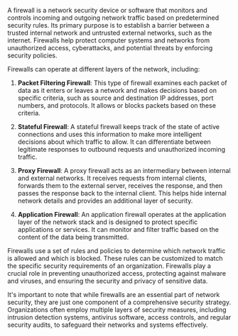 A firewall is a network security device or software that monitors and controls incoming and outgoing network traffic based on predetermined security rules. Its primary purpose is to establish a barrier between a trusted internal network and untrusted external networks, such as the internet. Firewalls help protect computer systems and networks from unauthorized access, cyberattacks, and potential threats by enforcing security policies.

Firewalls can operate at different layers of the network, including:

1. **Packet Filtering Firewall**: This type of firewall examines each packet of data as it enters or leaves a network and makes decisions based on specific criteria, such as source and destination IP addresses, port numbers, and protocols. It allows or blocks packets based on these criteria.

2. **Stateful Firewall**: A stateful firewall keeps track of the state of active connections and uses this information to make more intelligent decisions about which traffic to allow. It can differentiate between legitimate responses to outbound requests and unauthorized incoming traffic.

3. **Proxy Firewall**: A proxy firewall acts as an intermediary between internal and external networks. It receives requests from internal clients, forwards them to the external server, receives the response, and then passes the response back to the internal client. This helps hide internal network details and provides an additional layer of security.

4. **Application Firewall**: An application firewall operates at the application layer of the network stack and is designed to protect specific applications or services. It can monitor and filter traffic based on the content of the data being transmitted.

Firewalls use a set of rules and policies to determine which network traffic is allowed and which is blocked. These rules can be customized to match the specific security requirements of an organization. Firewalls play a crucial role in preventing unauthorized access, protecting against malware and viruses, and ensuring the security and privacy of sensitive data.

It's important to note that while firewalls are an essential part of network security, they are just one component of a comprehensive security strategy. Organizations often employ multiple layers of security measures, including intrusion detection systems, antivirus software, access controls, and regular security audits, to safeguard their networks and systems effectively.